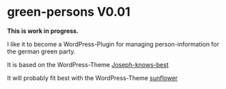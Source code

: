 # green-persons V0.01

__This is work in progress.__

I like it to become a WordPress-Plugin for
managing person-information for the german green party.

It is based on the WordPress-Theme [Joseph-knows-best](https://github.com/kre8tiv/Joseph-knows-best)

It will probably fit best with the WordPress-Theme [sunflower](https://github.com/codeispoetry/sunflower)

